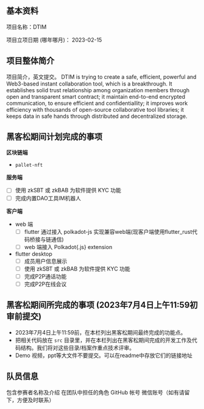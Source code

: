 ## 基本资料

项目名称：DTIM

项目立项日期 (哪年哪月)： 2023-02-15

## 项目整体简介

项目简介，英文提交。
DTIM is trying to create a safe, efficient, powerful and Web3-based instant collaboration tool, which is a breakthrough. It establishes solid trust relationship among organization members through open and transparent smart contract; it maintain end-to-end encrypted communication, to ensure efficient and confidentiallity; it improves work efficiency with thousands of open-source collaborative tool libraries; it keeps data in safe hands through distributed and decentralized storage.

## 黑客松期间计划完成的事项

**区块链端**

- `pallet-nft`


**服务端**
 - [ ] 使用 zkSBT 或 zkBAB 为软件提供 KYC 功能
 - [ ] 完成内置DAO工具IM机器人

**客户端**

- web 端
  - [ ] flutter 通过接入 polkadot-js 实现兼容web端(现客户端使用flutter_rust代码桥接与链通信)
  - [ ] web 端接入 Polkadot{.js} extension

- flutter desktop
  - [ ] 成员用户信息展示
  - [ ] 使用 zkSBT 或 zkBAB 为软件提供 KYC 功能
  - [ ] 完成P2P通话功能
  - [ ] 完成P2P在线会议
 
## 黑客松期间所完成的事项 (2023年7月4日上午11:59初审前提交)

- 2023年7月4日上午11:59前，在本栏列出黑客松期间最终完成的功能点。
- 把相关代码放在 `src` 目录里，并在本栏列出在黑客松期间完成的开发工作及代码结构。我们将对这些目录/档案作重点技术评审。
- Demo 视频，ppt等大文件不要提交。可以在readme中存放它们的链接地址

## 队员信息

包含参赛者名称及介绍
在团队中担任的角色
GitHub 帐号
微信账号（如有请留下，方便及时联系）
